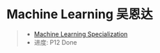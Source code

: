 # Machine Learning 吴恩达

> - [Machine Learning Specialization](https://www.bilibili.com/video/BV1Hm4y1i71t?p=3&vd_source=90ec35c0eddac22667ace63a389276bf)
> - 进度: P12 Done
